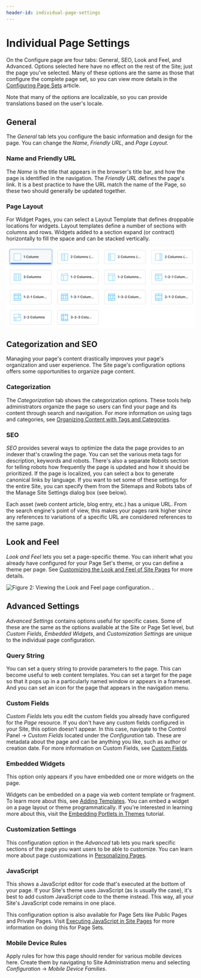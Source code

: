 ```yaml
---
header-id: individual-page-settings
---
```


# Individual Page Settings

On the Configure page are four tabs: General, SEO, Look and Feel, and 
Advanced. Options selected here have no effect on the rest of the 
Site; just the page you've selected. Many of these options are the same as
those that configure the complete page set, so you can view more details in the 
[Configuring Page Sets](/docs/7-1/user/-/knowledge_base/u/configuring-page-sets) 
article.

Note that many of the options are localizable, so you can provide translations
based on the user's locale.

## General

The *General* tab lets you configure the basic information and design for the 
page. You can change the *Name*, *Friendly URL*, and *Page Layout*. 

### Name and Friendly URL

The *Name* is the title that appears in the browser's title bar, and how the 
page is identified in the navigation. The *Friendly URL* defines the page's
link. It is a best practice to have the URL match the name of the Page, so
these two should generally be updated together.

### Page Layout

For Widget Pages, you can select a Layout Template that defines droppable
locations for widgets. Layout templates define a number of sections with
columns and rows. Widgets added to a section expand (or contract) 
horizontally to fill the space and can be stacked vertically. 

![Figure 1: Setting a layout template for your page.](../../../../../images/page-select-layout.png)

## Categorization and SEO

Managing your page's content drastically improves your page's organization and
user experience. The Site page's configuration options offers some opportunities
to organize page content.

### Categorization

The *Categorization* tab shows the categorization options. These tools help
administrators organize the page so users can find your page and its
content through search and navigation. For more information on using tags and
categories, see 
[Organizing Content with Tags and Categories](/docs/7-1/user/-/knowledge_base/u/organizing-content-with-tags-and-categories).

### SEO

*SEO* provides several ways to optimize the data the page provides to an indexer
that's crawling the page. You can set the various meta tags for description,
keywords and robots. There's also a separate Robots section for telling robots
how frequently the page is updated and how it should be prioritized. If the page
is localized, you can select a box to generate canonical links by language. If
you want to set some of these settings for the entire Site, you can specify them
from the Sitemaps and Robots tabs of the Manage Site Settings dialog box (see
below).

Each asset (web content article, blog entry, etc.) has a unique URL. From the
search engine's point of view, this makes your pages rank higher since any
references to variations of a specific URL are considered references to the same
page.

## Look and Feel

*Look and Feel* lets you set a page-specific theme. You can inherit what you
already have configured for your Page Set's theme, or you can define a theme per
page. See 
[Customizing the Look and Feel of Site Pages](/docs/7-1/user/-/knowledge_base/u/page-set-look-and-feel)
for more details.

![Figure 2: Viewing the Look and Feel page configuration. .](../../../../../images/page-look-and-feel.png)

## Advanced Settings

*Advanced Settings* contains options useful for specific cases. Some of these
are the same as the options available at the Site or Page Set level, but *Custom
Fields*, *Embedded Widgets*, and *Customization Settings* are unique to the
individual page configuration.

### Query String

You can set a query string to provide parameters to the page. This can become
useful to web content templates. You can set a target for the page so that it
pops up in a particularly named window or appears in a frameset. And you
can set an icon for the page that appears in the navigation menu.

### Custom Fields

*Custom Fields* lets you edit the custom fields you already have configured for
the *Page* resource. If you don't have any custom fields configured in your
Site, this option doesn't appear. In this case, navigate to the Control
Panel &rarr; *Custom Fields* located under the *Configuration* tab. These are
metadata about the page and can be anything you like, such as author or creation
date. For more information on Custom Fields, see 
[Custom Fields](/docs/7-1/user/-/knowledge_base/u/setting-up).

### Embedded Widgets

This option only appears if you have embedded one or more widgets on
the page. 

Widgets can be embedded on a page via web content template or fragment. To
learn more about this, see 
[Adding Templates](/docs/7-1/user/-/knowledge_base/u/adding-templates).
You can embed a widget on a page layout or theme programmatically. If you're
interested in learning more about this, visit the
[Embedding Portlets in Themes](develop/tutorials/-/knowledge_base/7-1/embedding-portlets-in-themes)
tutorial.

### Customization Settings

This configuration option in the *Advanced* tab lets you mark specific
sections of the page you want users to be able to customize. You can learn more
about page customizations in 
[Personalizing Pages](/docs/7-1/user/-/knowledge_base/u/personalizing-pages).

### JavaScript

This shows a JavaScript editor for code that's executed at the bottom of your
page. If your Site's theme uses JavaScript (as is usually the case), it's best
to add custom JavaScript code to the theme instead. This way, all your Site's
JavaScript code remains in one place.

This configuration option is also available for Page Sets like Public Pages and
Private Pages. Visit 
[Executing JavaScript in Site Pages](/docs/7-1/user/-/knowledge_base/u/creating-and-managing-pages#executing-javascript-in-site-pages)
for more information on doing this for Page Sets.

### Mobile Device Rules

Apply rules for how this page should render for various mobile devices here.
Create them by navigating to Site Administration menu and selecting
*Configuration* &rarr; *Mobile Device Families*.

